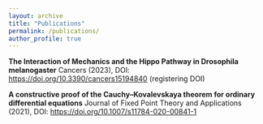 ```yaml
---
layout: archive
title: "Publications"
permalink: /publications/
author_profile: true
---
```


**The Interaction of Mechanics and the Hippo Pathway in Drosophila melanogaster**
Cancers (2023), DOI: https://doi.org/10.3390/cancers15194840 (registering DOI)


**A constructive proof of the Cauchy–Kovalevskaya theorem for ordinary differential equations**
Journal of Fixed Point Theory and Applications (2021), DOI: https://doi.org/10.1007/s11784-020-00841-1
